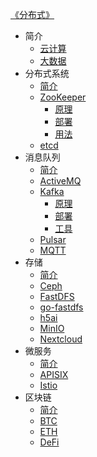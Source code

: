 [《分布式》](index.md)

- 简介
  - [云计算](简介/云计算.md)
  - [大数据](简介/大数据.md)
- 分布式系统
  - [简介](分布式系统/简介.md)
  - [ZooKeeper](分布式系统/ZooKeeper/ZooKeeper.md)
    - [原理](分布式系统/ZooKeeper/原理.md)
    - [部署](分布式系统/ZooKeeper/部署.md)
    - [用法](分布式系统/ZooKeeper/用法.md)
  - [etcd](分布式系统/etcd.md)
- 消息队列
  - [简介](消息队列/简介.md)
  - [ActiveMQ](消息队列/ActiveMQ.md)
  - [Kafka](消息队列/Kafka/Kafka.md)
    - [原理](消息队列/Kafka/原理.md)
    - [部署](消息队列/Kafka/部署.md)
    - [工具](消息队列/Kafka/工具.md)
  - [Pulsar](消息队列/Pulsar.md)
  - [MQTT](消息队列/MQTT.md)
- 存储
  - [简介](存储/简介.md)
  - [Ceph](存储/Ceph.md)
  - [FastDFS](存储/FastDFS.md)
  - [go-fastdfs](存储/go-fastdfs.md)
  - [h5ai](存储/h5ai.md)
  - [MinIO](存储/MinIO.md)
  - [Nextcloud](存储/Nextcloud.md)
- 微服务
  - [简介](微服务/简介.md)
  - [APISIX](微服务/APISIX.md)
  - [Istio](微服务/Istio.md)
- 区块链
  - [简介](区块链/简介.md)
  - [BTC](区块链/BTC.md)
  - [ETH](区块链/ETH.md)
  - [DeFi](区块链/DeFi.md)
